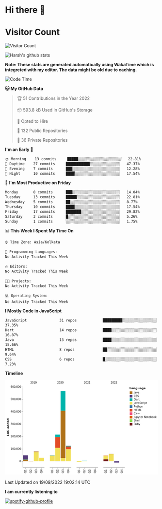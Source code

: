 # Hi there 👋 

# Visitor Count
![Visitor Count](https://profile-counter.glitch.me/harsh2201/count.svg)

![Harsh's github stats](https://github-readme-stats.vercel.app/api?username=harsh2201&show_icons=true&theme=radical)

**Note: These stats are generated automatically using WakaTime which is integreted with my editor. The data might be old due to caching.**

<!--START_SECTION:waka-->
![Code Time](http://img.shields.io/badge/Code%20Time-156%20hrs%2040%20mins-blue)

**🐱 My GitHub Data** 

> 🏆 51 Contributions in the Year 2022
 > 
> 📦 593.8 kB Used in GitHub's Storage 
 > 
> 💼 Opted to Hire
 > 
> 📜 132 Public Repositories 
 > 
> 🔑 36 Private Repositories  
 > 
**I'm an Early 🐤** 

```text
🌞 Morning    13 commits     █████░░░░░░░░░░░░░░░░░░░░   22.81% 
🌆 Daytime    27 commits     ███████████░░░░░░░░░░░░░░   47.37% 
🌃 Evening    7 commits      ███░░░░░░░░░░░░░░░░░░░░░░   12.28% 
🌙 Night      10 commits     ████░░░░░░░░░░░░░░░░░░░░░   17.54%

```
📅 **I'm Most Productive on Friday** 

```text
Monday       8 commits      ███░░░░░░░░░░░░░░░░░░░░░░   14.04% 
Tuesday      13 commits     █████░░░░░░░░░░░░░░░░░░░░   22.81% 
Wednesday    5 commits      ██░░░░░░░░░░░░░░░░░░░░░░░   8.77% 
Thursday     10 commits     ████░░░░░░░░░░░░░░░░░░░░░   17.54% 
Friday       17 commits     ███████░░░░░░░░░░░░░░░░░░   29.82% 
Saturday     3 commits      █░░░░░░░░░░░░░░░░░░░░░░░░   5.26% 
Sunday       1 commits      ░░░░░░░░░░░░░░░░░░░░░░░░░   1.75%

```


📊 **This Week I Spent My Time On** 

```text
⌚︎ Time Zone: Asia/Kolkata

💬 Programming Languages: 
No Activity Tracked This Week

🔥 Editors: 
No Activity Tracked This Week

🐱‍💻 Projects: 
No Activity Tracked This Week

💻 Operating System: 
No Activity Tracked This Week

```

**I Mostly Code in JavaScript** 

```text
JavaScript               31 repos            █████████░░░░░░░░░░░░░░░░   37.35% 
Dart                     14 repos            ████░░░░░░░░░░░░░░░░░░░░░   16.87% 
Java                     13 repos            ████░░░░░░░░░░░░░░░░░░░░░   15.66% 
HTML                     8 repos             ██░░░░░░░░░░░░░░░░░░░░░░░   9.64% 
CSS                      6 repos             █░░░░░░░░░░░░░░░░░░░░░░░░   7.23%

```


**Timeline**

![Chart not found](https://raw.githubusercontent.com/harsh2201/harsh2201/master/charts/bar_graph.png) 


 Last Updated on 19/09/2022 19:02:14 UTC
<!--END_SECTION:waka-->


**I am currently listening to**

[![spotify-github-profile](https://spotify-github-profile.vercel.app/api/view?uid=0zd53poz5lu9da8yk1wq8bpss&cover_image=true)](https://spotify-github-profile.vercel.app/api/view?uid=0zd53poz5lu9da8yk1wq8bpss&redirect=true) 
